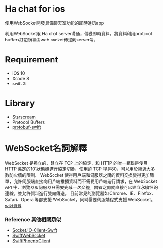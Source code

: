 # Ha chat for ios


使用WebSocket開發具備聊天室功能的即時通訊app  

利用WebSocket跟 Ha chat server溝通，傳送即時資料。將資料利用protocol buffers打包後經由web socket傳送到server端。

# Requirement
 - iOS 10
 - Xcode 8
 - swift 3
   

 # Library

* [Starscream](https://github.com/daltoniam/Starscream)
* [Protocol Buffers](https://developers.google.com/protocol-buffers/)
* [protobuf-swift](https://github.com/alexeyxo/protobuf-swift)   

# WebSocket名詞解釋
WebSocket 是獨立的、建立在 TCP 上的協定，和 HTTP 的唯一關聯是使用 HTTP 協定的101狀態碼進行協定切換，使用的 TCP 埠是80，可以用於繞過大多數防火牆的限制。
WebSocket 使得用戶端和伺服器之間的資料交換變得更加簡單，允許伺服端直接向用戶端推播資料而不需要用戶端進行請求，在 WebSocket API 中，瀏覽器和伺服器只需要完成一次交握，兩者之間就直接可以建立永續性的連線，並允許資料進行雙向傳送。
目前常見的瀏覽器如 Chrome、IE、Firefox、Safari、Opera 等都支援 WebSocket，同時需要伺服端程式支援 WebSocket。
[wiki資料](https://zh.wikipedia.org/wiki/WebSocket)
  

 ### Reference 其他相關類似
* [Socket.IO-Client-Swift](https://github.com/socketio/socket.io-client-swift)
* [SwiftWebSocket](https://github.com/tidwall/SwiftWebSocket)
* [SwiftPhoenixClient](https://github.com/davidstump/SwiftPhoenixClient)
